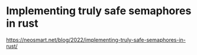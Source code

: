 # Implementing truly safe semaphores in rust

<https://neosmart.net/blog/2022/implementing-truly-safe-semaphores-in-rust/>

